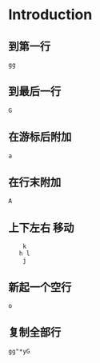 # Introduction

## 到第一行

```shell
gg
```

## 到最后一行

```shell
G
```

## 在游标后附加

```shell
a
```

## 在行末附加

```shell
A
```

## 上下左右 移动

```shell
    k
   h l
    j
```

## 新起一个空行

```shell
o
```

## 复制全部行

```shell
gg"*yG
```

